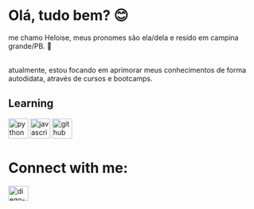 <h1>Olá, tudo bem? 😊</h1>

<p>me chamo Heloise, meus pronomes são ela/dela e resido em campina grande/PB. 📍

<br>atualmente, estou focando em aprimorar meus conhecimentos de forma autodidata, através de cursos e bootcamps.
​

 ## Learning
<img src="https://cdn.icon-icons.com/icons2/112/PNG/512/python_18894.png" alt="python" width="40" height="40" style="max-width:100%;"></img>
<img src="https://cdn.icon-icons.com/icons2/2108/PNG/512/javascript_icon_130900.png" alt="javascript" width="40" height="40" style="max-width:100%;"></img>
<img src="https://cdn.icon-icons.com/icons2/936/PNG/512/github-logo_icon-icons.com_73546.png" alt="github" width="40" height="40" style="max-width:100%;"></img>
  

# Connect with me:
<a href="[https://www.linkedin.com/in/diego-araujo1985](https://www.linkedin.com/in/heloise-pontes-de-macedo-8339a5133/)/" target="_blank">
<img align="center" alt="diego-linkedin" height="30" width="40" src="https://cdn.jsdelivr.net/npm/simple-icons@3.0.1/icons/linkedin.svg" style="max-width:100%;">
